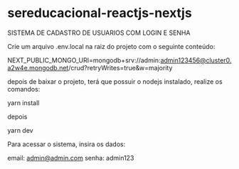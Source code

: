 # sereducacional-reactjs-nextjs

SISTEMA DE CADASTRO DE USUARIOS COM LOGIN E SENHA

Crie um arquivo .env.local na raiz do projeto com o seguinte conteúdo:

NEXT_PUBLIC_MONGO_URI=mongodb+srv://admin:admin123456@cluster0.a2w4e.mongodb.net/crud?retryWrites=true&w=majority

depois de baixar o projeto, terá que possuir o nodejs instalado, realize os comandos:

yarn install

depois

yarn dev

Para acessar o sistema, insira os dados:

email: admin@admin.com
senha: admin123


